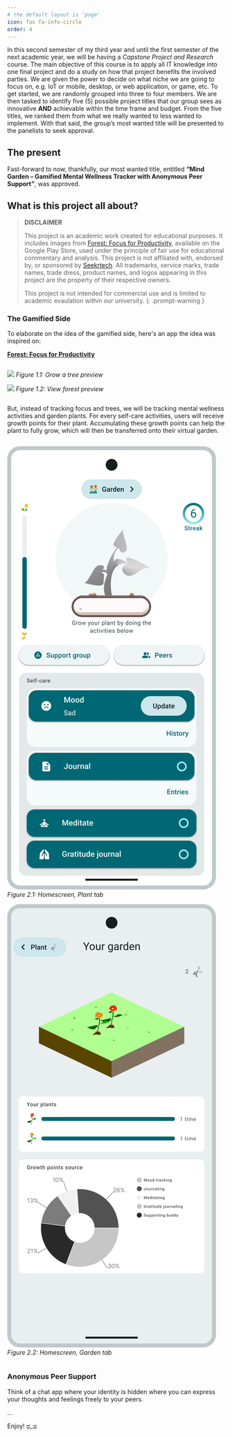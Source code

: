 ```yaml
---
# the default layout is 'page'
icon: fas fa-info-circle
order: 4
---
```


In this second semester of my third year and until the first semester of the next academic year, we will be having a *Capstone Project and Research* course. The main objective of this course is to apply all IT knowledge into one final project and do a study on how that project benefits the involved parties. We are given the power to decide on what niche we are going to focus on, e.g. IoT or mobile, desktop, or web application, or game, etc. To get started, we are randomly grouped into three to four members. We are then tasked to identify five (5) possible project titles that our group sees as innovative **AND** achievable within the time frame and budget. From the five titles, we ranked them from what we really wanted to less wanted to implement. With that said, the group’s most wanted title will be presented to the panelists to seek approval.

## The present

Fast-forward to now, thankfully, our most wanted title, entitled **“Mind Garden – Gamified Mental Wellness Tracker with Anonymous Peer Support”**, was approved.

## What is this project all about?

> **DISCLAIMER**
> 
> This project is an academic work created for educational purposes. It includes images from [Forest: Focus for Productivity](https://play.google.com/store/apps/details?id=cc.forestapp&pcampaignid=web_share), available on the Google Play Store, used under the principle of fair use for educational commentary and analysis. This project is not affiliated with, endorsed by, or sponsored by [Seekrtech](https://seekrtech.com). All trademarks, service marks, trade names, trade dress, product names, and logos appearing in this project are the property of their respective owners.
> 
> This project is not intended for commercial use and is limited to academic evaulation within our university.
{: .prompt-warning }

### The Gamified Side

To elaborate on the idea of the gamified side, here's an app the idea was inspired on:

 [**Forest: Focus for Productivity**](https://play.google.com/store/apps/details?id=cc.forestapp&pcampaignid=web_share)


<div style="display: flex; gap: 20px;" markdown=1>
  <span>

  ![](https://play-lh.googleusercontent.com/bxUGmaLmfPG4Sl4vg_VA5cSs_BVd5DV1_2gHaBXgEqCe1oWuZau66YmU1TrLfRVbEno=w711-h400-rw)
  _Figure 1.1: Grow a tree preview_

  <span>

  ![](https://play-lh.googleusercontent.com/6P-TOEJout2fedC_bEg74jiPvW3_fafDaFRB6ARojuzmbCZc1MaxKnw9_VRCOAKiTw=w711-h400-rw)
  _Figure 1.2: View forest preview_

</div>

But, instead of tracking focus and trees, we will be tracking mental wellness activities and garden plants. For every self-care activities, users will receive growth points for their plant. Accumulating these growth points can help the plant to fully grow, which will then be transferred onto their virtual garden.

<div style="display: flex; gap: 20px;" markdown=1>

  <span>

  ![](../assets/img/about/homescreen_plant.png)
  _Figure 2.1: Homescreen, Plant tab_

  <span>

  ![](../assets/img/about/homescreen_garden.png)
  _Figure 2.2: Homescreen, Garden tab_

</div>

### Anonymous Peer Support

Think of a chat app where your identity is hidden where you can express your thoughts and feelings freely to your peers.

...

Enjoy! ಥ_ಥ
